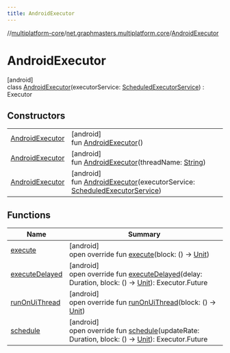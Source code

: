 ```yaml
---
title: AndroidExecutor
---
```

//[multiplatform-core](../../../index.html)/[net.graphmasters.multiplatform.core](../index.html)/[AndroidExecutor](index.html)



# AndroidExecutor



[android]\
class [AndroidExecutor](index.html)(executorService: [ScheduledExecutorService](https://developer.android.com/reference/kotlin/java/util/concurrent/ScheduledExecutorService.html)) : Executor



## Constructors


| | |
|---|---|
| [AndroidExecutor](-android-executor.html) | [android]<br>fun [AndroidExecutor](-android-executor.html)() |
| [AndroidExecutor](-android-executor.html) | [android]<br>fun [AndroidExecutor](-android-executor.html)(threadName: [String](https://kotlinlang.org/api/latest/jvm/stdlib/kotlin/-string/index.html)) |
| [AndroidExecutor](-android-executor.html) | [android]<br>fun [AndroidExecutor](-android-executor.html)(executorService: [ScheduledExecutorService](https://developer.android.com/reference/kotlin/java/util/concurrent/ScheduledExecutorService.html)) |


## Functions


| Name | Summary |
|---|---|
| [execute](execute.html) | [android]<br>open override fun [execute](execute.html)(block: () -&gt; [Unit](https://kotlinlang.org/api/latest/jvm/stdlib/kotlin/-unit/index.html)) |
| [executeDelayed](execute-delayed.html) | [android]<br>open override fun [executeDelayed](execute-delayed.html)(delay: Duration, block: () -&gt; [Unit](https://kotlinlang.org/api/latest/jvm/stdlib/kotlin/-unit/index.html)): Executor.Future |
| [runOnUiThread](run-on-ui-thread.html) | [android]<br>open override fun [runOnUiThread](run-on-ui-thread.html)(block: () -&gt; [Unit](https://kotlinlang.org/api/latest/jvm/stdlib/kotlin/-unit/index.html)) |
| [schedule](schedule.html) | [android]<br>open override fun [schedule](schedule.html)(updateRate: Duration, block: () -&gt; [Unit](https://kotlinlang.org/api/latest/jvm/stdlib/kotlin/-unit/index.html)): Executor.Future |

